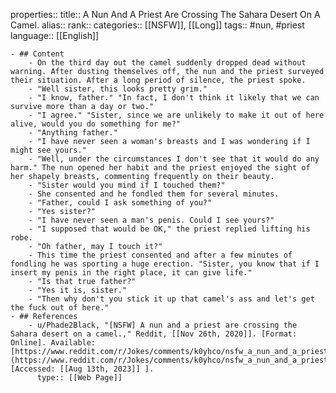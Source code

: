 properties::
title:: A Nun And A Priest Are Crossing The Sahara Desert On A Camel.
alias::
rank::
categories:: [[NSFW]], [[Long]] 
tags:: #nun, #priest
language:: [[English]]

	- ## Content
		- On the third day out the camel suddenly dropped dead without warning. After dusting themselves off, the nun and the priest surveyed their situation. After a long period of silence, the priest spoke.
		- "Well sister, this looks pretty grim."
		- "I know, father." "In fact, I don't think it likely that we can survive more than a day or two."
		- "I agree." "Sister, since we are unlikely to make it out of here alive, would you do something for me?"
		- "Anything father."
		- "I have never seen a woman's breasts and I was wondering if I might see yours."
		- "Well, under the circumstances I don't see that it would do any harm." The nun opened her habit and the priest enjoyed the sight of her shapely breasts, commenting frequently on their beauty.
		- "Sister would you mind if I touched them?"
		- She consented and he fondled them for several minutes.
		- "Father, could I ask something of you?"
		- "Yes sister?"
		- "I have never seen a man's penis. Could I see yours?"
		- "I supposed that would be OK," the priest replied lifting his robe.
		- "Oh father, may I touch it?"
		- This time the priest consented and after a few minutes of fondling he was sporting a huge erection. "Sister, you know that if I insert my penis in the right place, it can give life."
		- "Is that true father?"
		- "Yes it is, sister."
		- "Then why don't you stick it up that camel's ass and let's get the fuck out of here."
	- ## References
		- u/Phade2Black, "[NSFW] A nun and a priest are crossing the Sahara desert on a camel.," Reddit, [[Nov 26th, 2020]]. [Format: Online]. Available: [https://www.reddit.com/r/Jokes/comments/k0yhco/nsfw_a_nun_and_a_priest_are_crossing_the_sahara/](https://www.reddit.com/r/Jokes/comments/k0yhco/nsfw_a_nun_and_a_priest_are_crossing_the_sahara/). [Accessed: [[Aug 13th, 2023]] ].
		  type:: [[Web Page]]